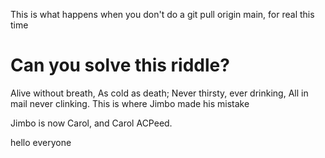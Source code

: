 This is what happens when you don't do a git pull origin main, for real this time

# Can you solve this riddle?
Alive without breath,
As cold as death;
Never thirsty, ever drinking,
All in mail never clinking.
This is where Jimbo made his mistake

Jimbo is now Carol, and Carol ACPeed. 

hello everyone
